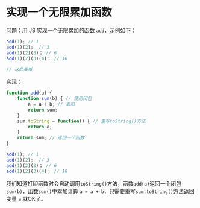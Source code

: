 
# 实现一个无限累加函数

问题：用 JS 实现一个无限累加的函数 `add`，示例如下：

```js
add(1); // 1
add(1)(2);  // 3
add(1)(2)(3)； // 6
add(1)(2)(3)(4)； // 10 

// 以此类推
```
实现：
```js
function add(a) {
	function sum(b) { // 使用闭包
    	a = a + b; // 累加
    	return sum;
 	}
 	sum.toString = function() { // 重写toString()方法
        return a;
    }
 	return sum; // 返回一个函数
}

add(1); // 1
add(1)(2);  // 3
add(1)(2)(3)； // 6
add(1)(2)(3)(4)； // 10 
```

我们知道打印函数时会自动调用`toString()`方法，函数`add(a)`返回一个闭包`sum(b)`，函数`sum()`中累加计算 `a = a + b`，只需要重写`sum.toString()`方法返回变量 `a` 就OK了。
